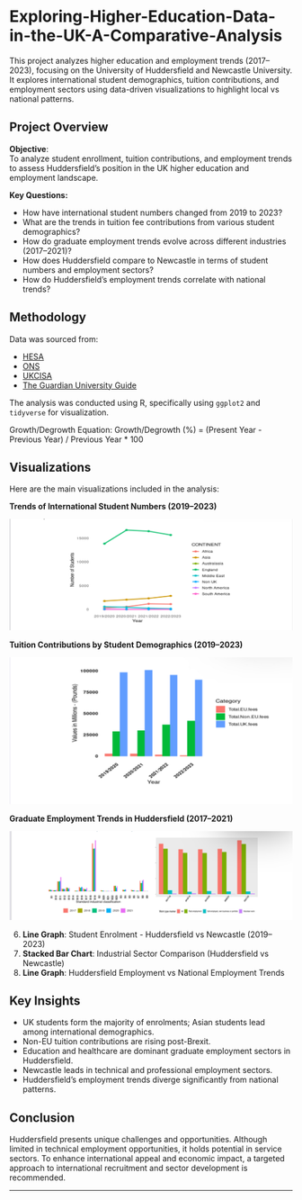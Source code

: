 # Exploring-Higher-Education-Data-in-the-UK-A-Comparative-Analysis
This project analyzes higher education and employment trends (2017–2023), focusing on the University of Huddersfield and Newcastle University. It explores international student demographics, tuition contributions, and employment sectors using data-driven visualizations to highlight local vs national patterns.


## Project Overview

**Objective**:  
To analyze student enrollment, tuition contributions, and employment trends to assess Huddersfield’s position in the UK higher education and employment landscape.

**Key Questions:**
- How have international student numbers changed from 2019 to 2023?
- What are the trends in tuition fee contributions from various student demographics?
- How do graduate employment trends evolve across different industries (2017–2021)?
- How does Huddersfield compare to Newcastle in terms of student numbers and employment sectors?
- How do Huddersfield’s employment trends correlate with national trends?

## Methodology

Data was sourced from:
- [HESA](https://www.hesa.ac.uk/)
- [ONS](https://www.ons.gov.uk/)
- [UKCISA](https://www.ukcisa.org.uk/)
- [The Guardian University Guide](https://www.theguardian.com/education/university-guide)

The analysis was conducted using R, specifically using `ggplot2` and `tidyverse` for visualization.

Growth/Degrowth Equation: Growth/Degrowth (%) = (Present Year - Previous Year) / Previous Year * 100

## Visualizations

Here are the main visualizations included in the analysis:

**Trends of International Student Numbers (2019–2023)**
   
   ![line-graph](https://github.com/lizzybetty1/Exploring-Higher-Education-Data-in-the-UK-A-Comparative-Analysis/blob/main/Dashboard%20image/IMG_0536.jpeg)

**Tuition Contributions by Student Demographics (2019–2023)**

 ![Bar-graph](https://github.com/lizzybetty1/Exploring-Higher-Education-Data-in-the-UK-A-Comparative-Analysis/blob/main/Dashboard%20image/IMG_0537.jpeg)

**Graduate Employment Trends in Huddersfield (2017–2021)**

   ![Bar-chart](https://github.com/lizzybetty1/Exploring-Higher-Education-Data-in-the-UK-A-Comparative-Analysis/blob/main/Dashboard%20image/IMG_0538.jpeg)
   
6. **Line Graph**: Student Enrolment - Huddersfield vs Newcastle (2019–2023)
7. **Stacked Bar Chart**: Industrial Sector Comparison (Huddersfield vs Newcastle)
8. **Line Graph**: Huddersfield Employment vs National Employment Trends

## Key Insights

- UK students form the majority of enrolments; Asian students lead among international demographics.
- Non-EU tuition contributions are rising post-Brexit.
- Education and healthcare are dominant graduate employment sectors in Huddersfield.
- Newcastle leads in technical and professional employment sectors.
- Huddersfield’s employment trends diverge significantly from national patterns.

## Conclusion

Huddersfield presents unique challenges and opportunities. Although limited in technical employment opportunities, it holds potential in service sectors. To enhance international appeal and economic impact, a targeted approach to international recruitment and sector development is recommended.


---
  
